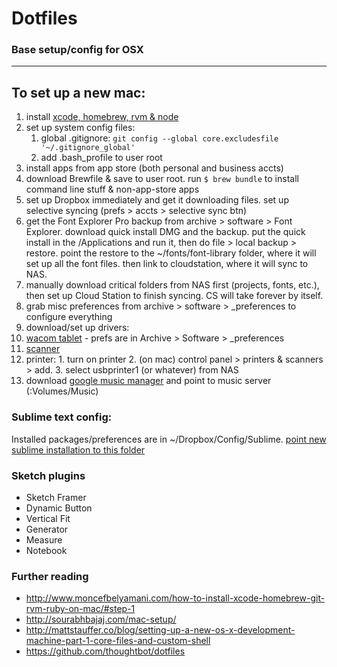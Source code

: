 # Dotfiles
### Base setup/config for OSX 

----

## To set up a new mac:

1. install [xcode, homebrew, rvm & node](http://www.moncefbelyamani.com/how-to-install-xcode-homebrew-git-rvm-ruby-on-mac/#step-1)
2. set up system config files:
    1. global .gitignore: `git config --global core.excludesfile '~/.gitignore_global'`
    2. add .bash_profile to user root
3. install apps from app store (both personal and business accts)
4. download Brewfile & save to user root. run `$ brew bundle` to install command line stuff & non-app-store apps
5. set up Dropbox immediately and get it downloading files. set up selective syncing (prefs > accts > selective sync btn)
6. get the Font Explorer Pro backup from archive > software > Font Explorer. download quick install DMG and the backup. put the quick install in the /Applications and run it, then do file > local backup > restore. point the restore to the ~/fonts/font-library folder, where it will set up all the font files. then link to cloudstation, where it will sync to NAS.
7. manually download critical folders from NAS first (projects, fonts, etc.), then set up Cloud Station to finish syncing. CS will take forever by itself.
8. grab misc preferences from archive > software > _preferences to configure everything
9. download/set up drivers:
  1. [wacom tablet](http://us.wacom.com/en/support/legacy-drivers/) - prefs are in Archive > Software > _preferences
  2. [scanner](http://www.epson.com/cgi-bin/Store/support/supDetail.jsp?oid=88368&infoType=Downloads)
  3. printer:
    1. turn on printer
    2. (on mac) control panel > printers & scanners > add.
    3. select usbprinter1 (or whatever) from NAS
10. download [google music manager](https://support.google.com/googleplay/answer/1229970?hl=en) and point to music server (:Volumes/Music)

### Sublime text config:
Installed packages/preferences are in ~/Dropbox/Config/Sublime. [point new sublime installation to this folder](https://sublime.wbond.net/docs/syncing#dropbox-osx)

### Sketch plugins
- Sketch Framer
- Dynamic Button
- Vertical Fit
- Generator
- Measure
- Notebook

### Further reading
- http://www.moncefbelyamani.com/how-to-install-xcode-homebrew-git-rvm-ruby-on-mac/#step-1
- http://sourabhbajaj.com/mac-setup/
- http://mattstauffer.co/blog/setting-up-a-new-os-x-development-machine-part-1-core-files-and-custom-shell
- https://github.com/thoughtbot/dotfiles

